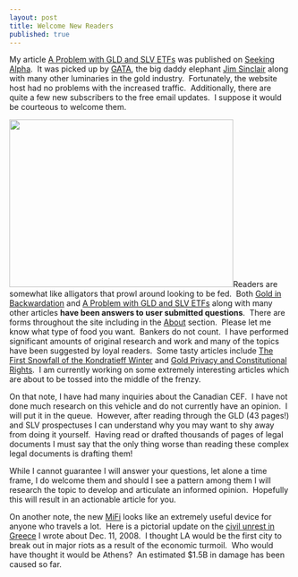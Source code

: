 ```yaml
---
layout: post
title: Welcome New Readers
published: true
---
```

<p>My article <a href="http://www.runtogold.com/2008/12/a-problem-with-gld-and-slv-etfs/" target="_blank">A Problem with GLD and SLV ETFs</a> was published on <a href="http://seekingalpha.com/author/trace-mayer" target="_blank">Seeking Alpha</a>.  It was picked up by <a href="http://www.gata.org/node/6992" target="_blank">GATA</a>, the big daddy elephant <a href="http://jsmineset.com/index.php/2008/12/14/in-the-news-today-61/" target="_blank">Jim Sinclair</a> along with many other luminaries in the gold industry.  Fortunately, the website host had no problems with the increased traffic.  Additionally, there are quite a few new subscribers to the free email updates.  I suppose it would be courteous to welcome them.</p>
<p><img class="alignright" title="Alligator Feeding Frenzy" src="{{ site.baseurl }}/images/alligator-feeding-frenzy.jpg" alt="" width="400" height="300" />Readers are somewhat like alligators that prowl around looking to be fed.  Both <a href="http://www.runtogold.com/2008/12/gold-in-backwardation/" target="_blank">Gold in Backwardation</a> and <a href="http://www.runtogold.com/2008/12/a-problem-with-gld-and-slv-etfs/" target="_blank">A Problem with GLD and SLV ETFs</a> along with many other articles <strong>have been answers to user submitted questions</strong>.  There are forms throughout the site including in the <a href="http://www.runtogold.com/about/" target="_blank">About</a> section.  Please let me know what type of food you want.  Bankers do not count.  I have performed significant amounts of original research and work and many of the topics have been suggested by loyal readers.  Some tasty articles include <a href="http://www.runtogold.com/2008/02/first-snowfall-of-kondratieff-winter/" target="_blank">The First Snowfall of the Kondratieff Winter</a> and <a href="http://www.runtogold.com/2008/10/gold-privacy-and-constitutional-rights/" target="_blank">Gold Privacy and Constitutional Rights</a>.  I am currently working on some extremely interesting articles which are about to be tossed into the middle of the frenzy.</p>
<p>On that note, I have had many inquiries about the Canadian CEF.  I have not done much research on this vehicle and do not currently have an opinion.  I will put it in the queue.  However, after reading through the GLD (43 pages!) and SLV prospectuses I can understand why you may want to shy away from doing it yourself.  Having read or drafted thousands of pages of legal documents I must say that the only thing worse than reading these complex legal documents is drafting them!</p>
<p>While I cannot guarantee I will answer your questions, let alone a time frame, I do welcome them and should I see a pattern among them I will research the topic to develop and articulate an informed opinion.  Hopefully this will result in an actionable article for you.</p>
<p>On another note, the new <a href="http://www.readwriteweb.com/archives/watch_out_wifi_here_comes_mifi.php" target="_blank">MiFi</a> looks like an extremely useful device for anyone who travels a lot.  Here is a pictorial update on the <a href="http://www.boston.com/bigpicture/2008/12/2008_greek_riots.html" target="_blank">civil unrest in Greece</a> I wrote about Dec. 11, 2008.  I thought LA would be the first city to break out in major riots as a result of the economic turmoil.  Who would have thought it would be Athens?  An estimated $1.5B in damage has been caused so far.</p>
